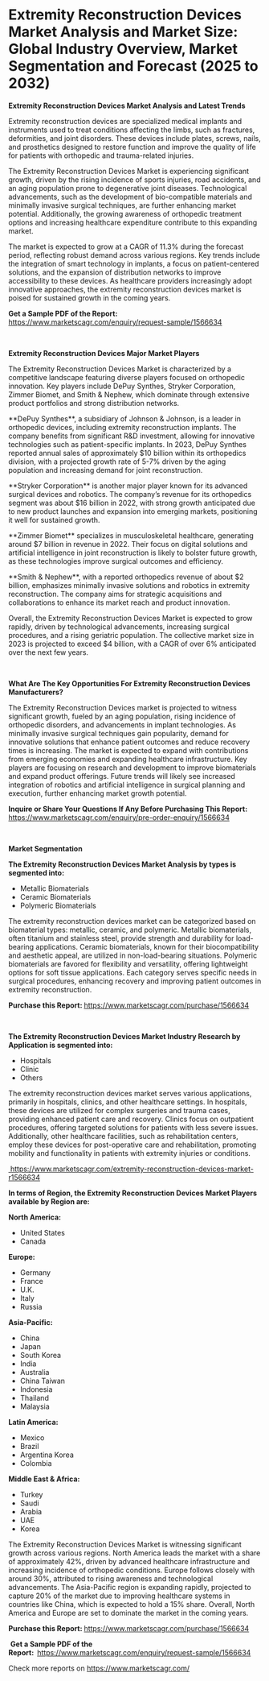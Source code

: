 <p><h1>Extremity Reconstruction Devices Market Analysis and Market Size: Global Industry Overview, Market Segmentation and Forecast (2025 to 2032)</h1></p><p><strong>Extremity Reconstruction Devices Market Analysis and Latest Trends</strong></p>
<p><p>Extremity reconstruction devices are specialized medical implants and instruments used to treat conditions affecting the limbs, such as fractures, deformities, and joint disorders. These devices include plates, screws, nails, and prosthetics designed to restore function and improve the quality of life for patients with orthopedic and trauma-related injuries.</p><p>The Extremity Reconstruction Devices Market is experiencing significant growth, driven by the rising incidence of sports injuries, road accidents, and an aging population prone to degenerative joint diseases. Technological advancements, such as the development of bio-compatible materials and minimally invasive surgical techniques, are further enhancing market potential. Additionally, the growing awareness of orthopedic treatment options and increasing healthcare expenditure contribute to this expanding market.</p><p>The market is expected to grow at a CAGR of 11.3% during the forecast period, reflecting robust demand across various regions. Key trends include the integration of smart technology in implants, a focus on patient-centered solutions, and the expansion of distribution networks to improve accessibility to these devices. As healthcare providers increasingly adopt innovative approaches, the extremity reconstruction devices market is poised for sustained growth in the coming years.</p></p>
<p><strong>Get a Sample PDF of the Report:&nbsp;</strong> <a href="https://www.marketscagr.com/enquiry/request-sample/1566634?utm_campaign=2782&utm_medium=2&utm_source=Github&utm_content=ia&utm_term=22032025&utm_id=extremity-reconstruction-devices">https://www.marketscagr.com/enquiry/request-sample/1566634</a></p>
<p>&nbsp;</p>
<p><strong>Extremity Reconstruction Devices Major Market Players</strong></p>
<p><p>The Extremity Reconstruction Devices Market is characterized by a competitive landscape featuring diverse players focused on orthopedic innovation. Key players include DePuy Synthes, Stryker Corporation, Zimmer Biomet, and Smith & Nephew, which dominate through extensive product portfolios and strong distribution networks. </p><p>**DePuy Synthes**, a subsidiary of Johnson & Johnson, is a leader in orthopedic devices, including extremity reconstruction implants. The company benefits from significant R&D investment, allowing for innovative technologies such as patient-specific implants. In 2023, DePuy Synthes reported annual sales of approximately $10 billion within its orthopedics division, with a projected growth rate of 5-7% driven by the aging population and increasing demand for joint reconstruction.</p><p>**Stryker Corporation** is another major player known for its advanced surgical devices and robotics. The company’s revenue for its orthopedics segment was about $16 billion in 2022, with strong growth anticipated due to new product launches and expansion into emerging markets, positioning it well for sustained growth.</p><p>**Zimmer Biomet** specializes in musculoskeletal healthcare, generating around $7 billion in revenue in 2022. Their focus on digital solutions and artificial intelligence in joint reconstruction is likely to bolster future growth, as these technologies improve surgical outcomes and efficiency.</p><p>**Smith & Nephew**, with a reported orthopedics revenue of about $2 billion, emphasizes minimally invasive solutions and robotics in extremity reconstruction. The company aims for strategic acquisitions and collaborations to enhance its market reach and product innovation.</p><p>Overall, the Extremity Reconstruction Devices Market is expected to grow rapidly, driven by technological advancements, increasing surgical procedures, and a rising geriatric population. The collective market size in 2023 is projected to exceed $4 billion, with a CAGR of over 6% anticipated over the next few years.</p></p>
<p>&nbsp;</p>
<p><strong>What Are The Key Opportunities For Extremity Reconstruction Devices Manufacturers?</strong></p>
<p><p>The Extremity Reconstruction Devices market is projected to witness significant growth, fueled by an aging population, rising incidence of orthopedic disorders, and advancements in implant technologies. As minimally invasive surgical techniques gain popularity, demand for innovative solutions that enhance patient outcomes and reduce recovery times is increasing. The market is expected to expand with contributions from emerging economies and expanding healthcare infrastructure. Key players are focusing on research and development to improve biomaterials and expand product offerings. Future trends will likely see increased integration of robotics and artificial intelligence in surgical planning and execution, further enhancing market growth potential.</p></p>
<p><strong>Inquire or Share Your Questions If Any Before Purchasing This Report:</strong> <a href="https://www.marketscagr.com/enquiry/pre-order-enquiry/1566634?utm_campaign=2782&utm_medium=2&utm_source=Github&utm_content=ia&utm_term=22032025&utm_id=extremity-reconstruction-devices">https://www.marketscagr.com/enquiry/pre-order-enquiry/1566634</a></p>
<p>&nbsp;</p>
<p><strong>Market Segmentation</strong></p>
<p><strong>The Extremity Reconstruction Devices Market Analysis by types is segmented into:</strong></p>
<p><ul><li>Metallic Biomaterials</li><li>Ceramic Biomaterials</li><li>Polymeric Biomaterials</li></ul></p>
<p><p>The extremity reconstruction devices market can be categorized based on biomaterial types: metallic, ceramic, and polymeric. Metallic biomaterials, often titanium and stainless steel, provide strength and durability for load-bearing applications. Ceramic biomaterials, known for their biocompatibility and aesthetic appeal, are utilized in non-load-bearing situations. Polymeric biomaterials are favored for flexibility and versatility, offering lightweight options for soft tissue applications. Each category serves specific needs in surgical procedures, enhancing recovery and improving patient outcomes in extremity reconstruction.</p></p>
<p><strong>Purchase this Report:&nbsp;</strong><a href="https://www.marketscagr.com/purchase/1566634?utm_campaign=2782&utm_medium=2&utm_source=Github&utm_content=ia&utm_term=22032025&utm_id=extremity-reconstruction-devices">https://www.marketscagr.com/purchase/1566634</a></p>
<p>&nbsp;</p>
<p><strong>The Extremity Reconstruction Devices Market Industry Research by Application is segmented into:</strong></p>
<p><ul><li>Hospitals</li><li>Clinic</li><li>Others</li></ul></p>
<p><p>The extremity reconstruction devices market serves various applications, primarily in hospitals, clinics, and other healthcare settings. In hospitals, these devices are utilized for complex surgeries and trauma cases, providing enhanced patient care and recovery. Clinics focus on outpatient procedures, offering targeted solutions for patients with less severe issues. Additionally, other healthcare facilities, such as rehabilitation centers, employ these devices for post-operative care and rehabilitation, promoting mobility and functionality in patients with extremity injuries or conditions.</p></p>
<p><a href="https://www.marketscagr.com/extremity-reconstruction-devices-market-r1566634?utm_campaign=2782&utm_medium=2&utm_source=Github&utm_content=ia&utm_term=22032025&utm_id=extremity-reconstruction-devices">&nbsp;https://www.marketscagr.com/extremity-reconstruction-devices-market-r1566634</a></p>
<p><strong>In terms of Region, the Extremity Reconstruction Devices Market Players available by Region are:</strong></p>
<p>
    <p> <strong> North America: </strong>
        <ul>
            <li>United States</li>
            <li>Canada</li>
        </ul>
        </p> 
    <p> <strong> Europe: </strong>
        <ul>
            <li>Germany</li>
            <li>France</li>
            <li>U.K.</li>
            <li>Italy</li>
            <li>Russia</li>
        </ul>
        </p> 
    <p> <strong> Asia-Pacific: </strong>
        <ul>
            <li>China</li>
            <li>Japan</li>
            <li>South Korea</li>
            <li>India</li>
            <li>Australia</li>
            <li>China Taiwan</li>
            <li>Indonesia</li>
            <li>Thailand</li>
            <li>Malaysia</li>
        </ul>
        </p> 
    <p> <strong> Latin America: </strong>
        <ul>
            <li>Mexico</li>
            <li>Brazil</li>
            <li>Argentina Korea</li>
            <li>Colombia</li>
        </ul>
        </p> 
    <p> <strong> Middle East & Africa: </strong>
        <ul>
            <li>Turkey</li>
            <li>Saudi</li>
            <li>Arabia</li>
            <li>UAE</li>
            <li>Korea</li>
        </ul>
    </p>
    </p>
<p><p>The Extremity Reconstruction Devices Market is witnessing significant growth across various regions. North America leads the market with a share of approximately 42%, driven by advanced healthcare infrastructure and increasing incidence of orthopedic conditions. Europe follows closely with around 30%, attributed to rising awareness and technological advancements. The Asia-Pacific region is expanding rapidly, projected to capture 20% of the market due to improving healthcare systems in countries like China, which is expected to hold a 15% share. Overall, North America and Europe are set to dominate the market in the coming years.</p></p>
<p><strong>Purchase this Report: </strong><a href="https://www.marketscagr.com/purchase/1566634?utm_campaign=2782&utm_medium=2&utm_source=Github&utm_content=ia&utm_term=22032025&utm_id=extremity-reconstruction-devices">https://www.marketscagr.com/purchase/1566634</a></p>
<p>&nbsp;<strong>Get a Sample PDF of the Report:&nbsp;&nbsp;</strong><a href="https://www.marketscagr.com/enquiry/request-sample/1566634?utm_campaign=2782&utm_medium=2&utm_source=Github&utm_content=ia&utm_term=22032025&utm_id=extremity-reconstruction-devices">https://www.marketscagr.com/enquiry/request-sample/1566634</a></p>
<p><strong></strong></p>
<p>Check more reports on <a href="https://www.marketscagr.com/?utm_campaign=2782&utm_medium=2&utm_source=Github&utm_content=ia&utm_term=22032025&utm_id=extremity-reconstruction-devices">https://www.marketscagr.com/</a></p>